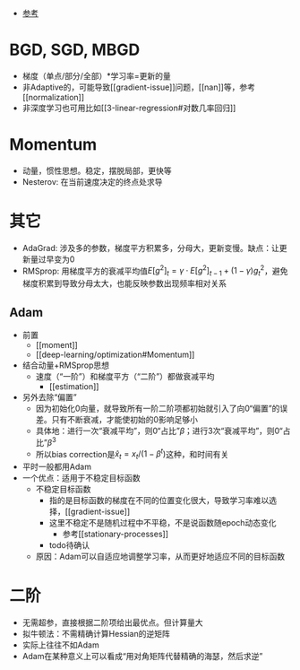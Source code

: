 - [参考](https://zhuanlan.zhihu.com/p/40415008)
# BGD, SGD, MBGD
- 梯度（单点/部分/全部）*学习率=更新的量
- 非Adaptive的，可能导致[[gradient-issue]]问题，[[nan]]等，参考[[normalization]]
- 非深度学习也可用比如[[3-linear-regression#对数几率回归]]
# Momentum
- 动量，惯性思想。稳定，摆脱局部，更快等
- Nesterov: 在当前速度决定的终点处求导
# 其它
- AdaGrad: 涉及多的参数，梯度平方积累多，分母大，更新变慢。缺点：让更新量过早变为0
- RMSprop: 用梯度平方的衰减平均值$E[g^2]_t = \gamma \cdot E[g^2]_{t-1} + (1-\gamma) g_t^2$，避免梯度积累到导致分母太大，也能反映参数出现频率相对关系
## Adam
- 前置
  - [[moment]]
  - [[deep-learning/optimization#Momentum]]
- 结合动量+RMSprop思想
  - 速度（“一阶”）和梯度平方（“二阶”）都做衰减平均
    - [[estimation]]
- 另外去除“偏置”
  - 因为初始化0向量，就导致所有一阶二阶项都初始就引入了向0“偏置”的误差。只有不断衰减，才能使初始的0影响足够小
  - 具体地：进行一次“衰减平均”，则0“占比”$\beta$；进行3次“衰减平均”，则0“占比”$\beta^3$
  - 所以bias correction是$\hat x_t = x_t / (1 - \beta^t)$这种，和时间有关
- 平时一般都用Adam
- 一个优点：适用于不稳定目标函数
  - 不稳定目标函数
    - 指的是目标函数的梯度在不同的位置变化很大，导致学习率难以选择，[[gradient-issue]]
    - 这里不稳定不是随机过程中不平稳，不是说函数随epoch动态变化
      - 参考[[stationary-processes]]
    - todo待确认
  - 原因：Adam可以自适应地调整学习率，从而更好地适应不同的目标函数
# 二阶
- 无需超参，直接根据二阶项给出最优点。但计算量大
- 拟牛顿法：不需精确计算Hessian的逆矩阵
- 实际上往往不如Adam
- Adam在某种意义上可以看成“用对角矩阵代替精确的海瑟，然后求逆”